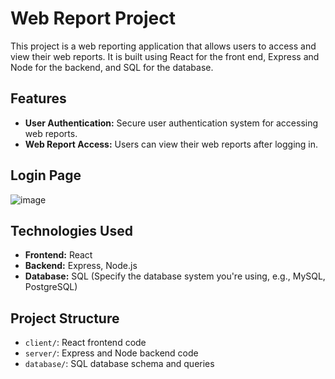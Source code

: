 # Web Report Project

This project is a web reporting application that allows users to access and view their web reports. It is built using React for the front end, Express and Node for the backend, and SQL for the database.

## Features

- **User Authentication:** Secure user authentication system for accessing web reports.
- **Web Report Access:** Users can view their web reports after logging in.

## Login Page
![image](https://github.com/Vishal2970/Web_report-portal/assets/96405876/d25fb540-e487-468e-a347-5cb961af659f)

## Technologies Used


- **Frontend:** React
- **Backend:** Express, Node.js
- **Database:** SQL (Specify the database system you're using, e.g., MySQL, PostgreSQL)

## Project Structure

- `client/`: React frontend code
- `server/`: Express and Node backend code
- `database/`: SQL database schema and queries

